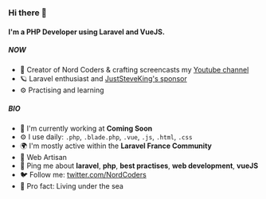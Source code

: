### Hi there 👋

#### I'm a PHP Developer using Laravel and VueJS.

##### NOW

- 🐻 Creator of Nord Coders & crafting screencasts my [Youtube channel](https://www.youtube.com/nordcoders)
- 🪐 Laravel enthusiast and [JustSteveKing's sponsor](https://github.com/JustSteveKing)
- ⚙️ Practising and learning

##### BIO

- 🏢 I'm currently working at **Coming Soon**
- ⚙️ I use daily: `.php`, `.blade.php`, `.vue`, `.js`, `.html`, `.css`
- 🌍 I'm mostly active within the **Laravel France Community**
- 🌱 Web Artisan
- 💬 Ping me about **laravel**, **php**, **best practises**, **web development**, **vueJS**
- 🐦 Follow me: [twitter.com/NordCoders](https://twitter.com/NordCoders)
- 🌊 Pro fact: Living under the sea

